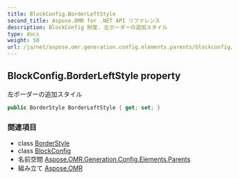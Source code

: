 ```yaml
---
title: BlockConfig.BorderLeftStyle
second_title: Aspose.OMR for .NET API リファレンス
description: BlockConfig 財産. 左ボーダーの追加スタイル
type: docs
weight: 50
url: /ja/net/aspose.omr.generation.config.elements.parents/blockconfig/borderleftstyle/
---
```

## BlockConfig.BorderLeftStyle property

左ボーダーの追加スタイル

```csharp
public BorderStyle BorderLeftStyle { get; set; }
```

### 関連項目

* class [BorderStyle](../../../aspose.omr.generation.config/borderstyle/)
* class [BlockConfig](../)
* 名前空間 [Aspose.OMR.Generation.Config.Elements.Parents](../../blockconfig/)
* 組み立て [Aspose.OMR](../../../)


